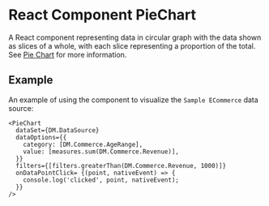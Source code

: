 # React Component PieChart

A React component representing data in circular graph with the data shown as slices of a whole,
with each slice representing a proportion of the total.
See [Pie Chart](https://docs.sisense.com/main/SisenseLinux/pie-chart.htm) for more information.

## Example

An example of using the component to visualize the `Sample ECommerce` data source:
```tsx
<PieChart
  dataSet={DM.DataSource}
  dataOptions={{
    category: [DM.Commerce.AgeRange],
    value: [measures.sum(DM.Commerce.Revenue)],
  }}
  filters={[filters.greaterThan(DM.Commerce.Revenue, 1000)]}
  onDataPointClick= {(point, nativeEvent) => {
    console.log('clicked', point, nativeEvent);
  }}
/>
```
